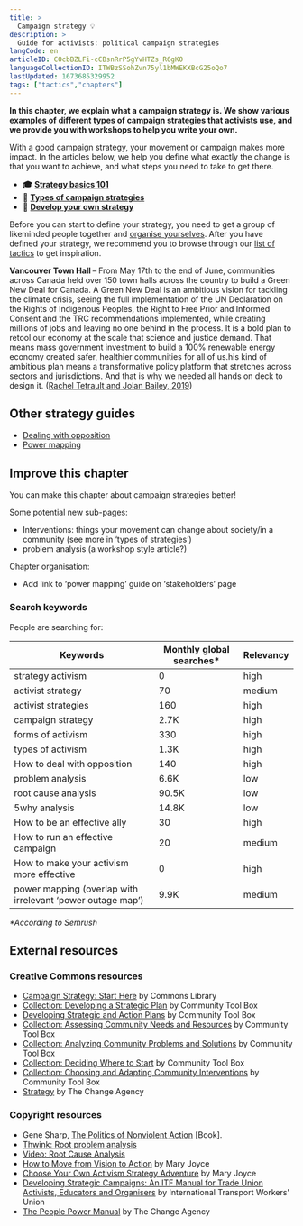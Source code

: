 ```yaml
---
title: >
  Campaign strategy 💡
description: >
  Guide for activists: political campaign strategies
langCode: en
articleID: COcbBZLFi-cCBsnRrP5gYvHTZs_R6gK0
languageCollectionID: ITWBzSSohZvn75yl1bMWEKXBcG25oQo7
lastUpdated: 1673685329952
tags: ["tactics","chapters"]
---
```


**In this chapter, we explain what a campaign strategy is. We show various examples of different types of campaign strategies that activists use, and we provide you with workshops to help you write your own.**

With a good campaign strategy, your movement or campaign makes more impact. In the articles below, we help you define what exactly the change is that you want to achieve, and what steps you need to take to get there.

-   **🎓** [**Strategy basics 101**](/strategy/basics)
-   **📢** [**Types of campaign strategies**](/strategy/types)
-   **📝** [**Develop your own strategy**](/strategy/develop)

Before you can start to define your strategy, you need to get a group of likeminded people together and [organise yourselves](/organising). After you have defined your strategy, we recommend you to browse through our [list of tactics](/tactics) to get inspiration.

<div><figcaption><strong>Vancouver Town Hall </strong>–<strong> </strong>From May 17th to the end of June, communities across Canada held over 150 town halls across the country to build a Green New Deal for Canada. A Green New Deal is an ambitious vision for tackling the climate crisis, seeing the full implementation of the UN Declaration on the Rights of Indigenous Peoples, the Right to Free Prior and Informed Consent and the TRC recommendations implemented, while creating millions of jobs and leaving no one behind in the process. It is a bold plan to retool our economy at the scale that science and justice demand. That means mass government investment to build a 100% renewable energy economy created safer, healthier communities for all of us.his kind of ambitious plan means a transformative policy platform that stretches across sectors and jurisdictions. And that is why we needed all hands on deck to design it. (<a href="https://www.flickr.com/photos/350org/48047820843/in/album-72157709036445817/">Rachel Tetrault and Jolan Bailey, 2019</a>)</figcaption></div>

## Other strategy guides

-   [Dealing with opposition](/strategy/opposition)
-   [Power mapping](/strategy/power-mappig)

## Improve this chapter

You can make this chapter about campaign strategies better!

Some potential new sub-pages:

-   Interventions: things your movement can change about society/in a community (see more in ‘types of strategies’)
-   problem analysis (a workshop style article?)

Chapter organisation:

-   Add link to ‘power mapping’ guide on ‘stakeholders’ page

### Search keywords

People are searching for:

<div><table><thead><tr><th>Keywords</th><th>Monthly global searches*</th><th>Relevancy</th></tr></thead><tbody><tr><td>strategy activism</td><td>0</td><td>high</td></tr><tr><td>activist strategy</td><td>70</td><td>medium</td></tr><tr><td>activist strategies</td><td>160</td><td>high</td></tr><tr><td>campaign strategy</td><td>2.7K</td><td>high</td></tr><tr><td>forms of <span>activism</span></td><td>330</td><td>high</td></tr><tr><td>types of <span>activism</span></td><td>1.3K</td><td>high</td></tr><tr><td>How to deal with opposition</td><td>140</td><td>high</td></tr><tr><td>problem analysis</td><td>6.6K</td><td>low</td></tr><tr><td>root cause analysis</td><td>90.5K</td><td>low</td></tr><tr><td>5why analysis</td><td>14.8K</td><td>low</td></tr><tr><td>How to be an effective ally</td><td>30</td><td>high</td></tr><tr><td>How to run an effective campaign</td><td>20</td><td>medium</td></tr><tr><td>How to make your activism more effective</td><td>0</td><td>high</td></tr><tr><td>power mapping (overlap with irrelevant ‘power outage map’)</td><td>9.9K</td><td>medium</td></tr></tbody></table></div>

_\*According to Semrush_

## External resources

### Creative Commons resources

-   [Campaign Strategy: Start Here](https://commonslibrary.org/campaign-strategy-start-here/) by Commons Library
-   [Collection: Developing a Strategic Plan](https://ctb.ku.edu/en/table-of-contents/structure/strategic-planning) by Community Tool Box
-   [Developing Strategic and Action Plans](https://ctb.ku.edu/en/developing-strategic-and-action-plans) by Community Tool Box
-   [Collection: Assessing Community Needs and Resources](https://ctb.ku.edu/en/table-of-contents/assessment/assessing-community-needs-and-resources) by Community Tool Box
-   [Collection: Analyzing Community Problems and Solutions](https://ctb.ku.edu/en/table-of-contents/analyze/analyze-community-problems-and-solutions) by Community Tool Box
-   [Collection: Deciding Where to Start](https://ctb.ku.edu/en/table-of-contents/analyze/where-to-start) by Community Tool Box
-   [Collection: Choosing and Adapting Community Interventions](https://ctb.ku.edu/en/table-of-contents/analyze/choose-and-adapt-community-interventions) by Community Tool Box
-   [Strategy](https://thechangeagency.org/strategy/) by The Change Agency

### Copyright resources

-   Gene Sharp, [The Politics of Nonviolent Action](https://en.wikipedia.org/wiki/The_Politics_of_Nonviolent_Action) \[Book\].
-   [Thwink: Root problem analysis](https://www.thwink.org/index.htm)
-   [Video: Root Cause Analysis](https://www.youtube.com/watch?v=Ej73eqhO0Wg)
-   [How to Move from Vision to Action](http://www.meta-activism.org/vision-to-action-in-1-hour/) by Mary Joyce
-   [Choose Your Own Activism Strategy Adventure](http://www.meta-activism.org/choose-your-own-activism-adventure-with-cake/) by Mary Joyce
-   [Developing Strategic Campaigns: An ITF Manual for Trade Union Activists, Educators and Organisers](https://commonslibrary.org/developing-strategic-campaigns-an-itf-manual-for-trade-union-activists-educators-and-organisers/) by International Transport Workers' Union
-   [The People Power Manual](https://commonslibrary.org/campaign-strategy-manual/) by The Change Agency